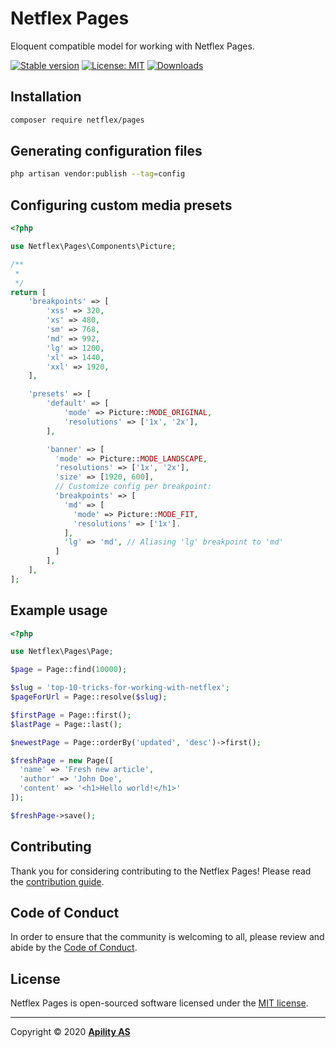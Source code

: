 # Netflex Pages

Eloquent compatible model for working with Netflex Pages.

<a href="https://packagist.org/packages/netflex/pages"><img src="https://img.shields.io/packagist/v/netflex/pages?label=stable" alt="Stable version"></a>
<a href="https://opensource.org/licenses/MIT"><img src="https://img.shields.io/github/license/netflex-sdk/pages.svg" alt="License: MIT"></a>
<a href="https://packagist.org/packages/netflex/pages/stats"><img src="https://img.shields.io/packagist/dm/netflex/pages" alt="Downloads"></a>

## Installation

```bash
composer require netflex/pages
```

## Generating configuration files

```bash
php artisan vendor:publish --tag=config
```

## Configuring custom media presets

```php
<?php

use Netflex\Pages\Components\Picture;

/**
 *
 */
return [
    'breakpoints' => [
        'xss' => 320,
        'xs' => 480,
        'sm' => 768,
        'md' => 992,
        'lg' => 1200,
        'xl' => 1440,
        'xxl' => 1920,
    ],

    'presets' => [
        'default' => [
            'mode' => Picture::MODE_ORIGINAL,
            'resolutions' => ['1x', '2x'],
        ],

        'banner' => [
          'mode' => Picture::MODE_LANDSCAPE,
          'resolutions' => ['1x', '2x'],
          'size' => [1920, 600],
          // Customize config per breakpoint:
          'breakpoints' => [
            'md' => [
              'mode' => Picture::MODE_FIT,
              'resolutions' => ['1x'].
            ],
            'lg' => 'md', // Aliasing 'lg' breakpoint to 'md'
          ]
        ],
    ],
];
```

## Example usage

```php
<?php

use Netflex\Pages\Page;

$page = Page::find(10000);

$slug = 'top-10-tricks-for-working-with-netflex';
$pageForUrl = Page::resolve($slug);

$firstPage = Page::first();
$lastPage = Page::last();

$newestPage = Page::orderBy('updated', 'desc')->first();

$freshPage = new Page([
  'name' => 'Fresh new article',
  'author' => 'John Doe',
  'content' => '<h1>Hello world!</h1>'
]);

$freshPage->save();
```

## Contributing

Thank you for considering contributing to the Netflex Pages! Please read the [contribution guide](CONTRIBUTING.md).

## Code of Conduct

In order to ensure that the community is welcoming to all, please review and abide by the [Code of Conduct](CODE_OF_CONDUCT.md).

## License

Netflex Pages is open-sourced software licensed under the [MIT license](LICENSE.md).

<hr>

Copyright &copy; 2020 **[Apility AS](https://apility.no)**
